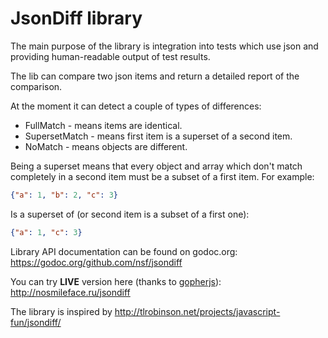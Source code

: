 # JsonDiff library

The main purpose of the library is integration into tests which use json and providing human-readable output of test results.

The lib can compare two json items and return a detailed report of the comparison.

At the moment it can detect a couple of types of differences:

 - FullMatch - means items are identical.
 - SupersetMatch - means first item is a superset of a second item.
 - NoMatch - means objects are different.

Being a superset means that every object and array which don't match completely in a second item must be a subset of a first item. For example:

```json
{"a": 1, "b": 2, "c": 3}
```

Is a superset of (or second item is a subset of a first one):

```json
{"a": 1, "c": 3}
```

Library API documentation can be found on godoc.org: https://godoc.org/github.com/nsf/jsondiff

You can try **LIVE** version here (thanks to [gopherjs](https://github.com/gopherjs/gopherjs)): http://nosmileface.ru/jsondiff

The library is inspired by http://tlrobinson.net/projects/javascript-fun/jsondiff/
